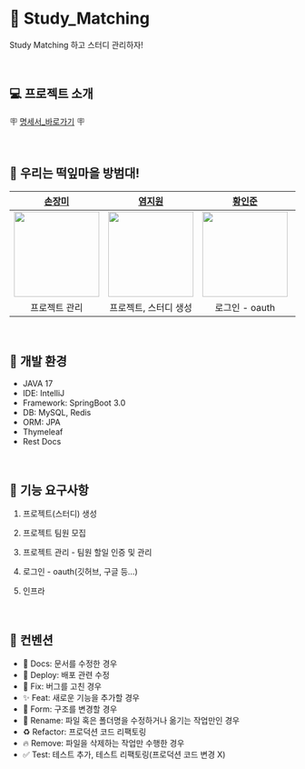 # 🌱 Study_Matching
Study Matching 하고 스터디 관리하자!

<br>

## 💻 프로젝트 소개

🪧 [명세서_바로가기](https://unequaled-peach-7e5.notion.site/SE-547bc6387c4345eb947d593bfe32b099) 🪧

<br>

## 👮 우리는 떡잎마을 방범대!

| [손장미](https://github.com/sonrose) |                         [염지원](https://github.com/xx10222)                         | [황인준](https://github.com/InJun2) | [황하림](https://github.com/HwangHarim) |                      [김기현](https://github.com/KimKiHyun0206)                      | [이상호](https://github.com/LSH-3016) |
| :----------------: |:---------------------------------------------------------------------------------:| :----------------: | :----------------: |:---------------------------------------------------------------------------------:| :----------------: |
| <img src="https://www.tv-asahi.co.jp/shinchan/character/img/01.png" width="150"/> | <img src="https://www.tv-asahi.co.jp/shinchan/character/img/04.png" width="150"/> | <img src="https://www.tv-asahi.co.jp/shinchan/character/img/13.png" width="150"/> | <img src="https://www.tv-asahi.co.jp/shinchan/character/img/11.png" width="150"/> | <img src="https://www.tv-asahi.co.jp/shinchan/character/img/10.png" width="150"/> | <img src="https://www.tv-asahi.co.jp/shinchan/character/img/12.png" width="150"/> |
| 프로젝트 관리 |                                   프로젝트, 스터디 생성                                    | 로그인 - oauth | 프로젝트 팀원 모집 |                                       조회 담당                                       | 인프라 담당 |

<br>

## 🔨 개발 환경
- JAVA 17
- IDE: IntelliJ
- Framework: SpringBoot 3.0
- DB: MySQL, Redis
- ORM: JPA
- Thymeleaf
- Rest Docs

<br>

## 📌 기능 요구사항

1. 프로젝트(스터디) 생성

2. 프로젝트 팀원 모집
  
3. 프로젝트 관리 - 팀원 할일 인증 및 관리

4. 로그인 - oauth(깃허브, 구글 등…)

5. 인프라

<br>

## 📜 컨벤션
- 📝 Docs: 문서를 수정한 경우
- 🚀 Deploy: 배포 관련 수정
- 🐛 Fix: 버그를 고친 경우
- ✨ Feat: 새로운 기능을 추가할 경우
- 🎨 Form: 구조를 변경할 경우
- 🚚 Rename: 파일 혹은 폴더명을 수정하거나 옮기는 작업만인 경우
- ♻ ️Refactor: 프로덕션 코드 리팩토링
- 🔥 Remove: 파일을 삭제하는 작업만 수행한 경우
- ✅ Test: 테스트 추가, 테스트 리팩토링(프로덕션 코드 변경 X)